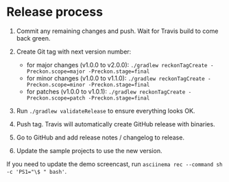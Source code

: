 # Release process

1. Commit any remaining changes and push. Wait for Travis build to come back green.
2. Create Git tag with next version number:
    * for major changes (v1.0.0 to v2.0.0): `./gradlew reckonTagCreate -Preckon.scope=major -Preckon.stage=final`
    * for minor changes (v1.0.0 to v1.1.0): `./gradlew reckonTagCreate -Preckon.scope=minor -Preckon.stage=final`
    * for patches (v1.0.0 to v1.0.1): `./gradlew reckonTagCreate -Preckon.scope=patch -Preckon.stage=final`

3. Run `./gradlew validateRelease` to ensure everything looks OK.
4. Push tag. Travis will automatically create GitHub release with binaries.
5. Go to GitHub and add release notes / changelog to release.
6. Update the sample projects to use the new version.

If you need to update the demo screencast, run `asciinema rec --command sh -c 'PS1="\$ " bash'`.
